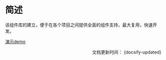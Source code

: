 # 简述

该组件库的建立，便于在各个项目之间提供全面的组件支持，最大复用，快速开发。

[演示demo](https://aaron52077.github.io/vue-iview-dev/)

<div align = right>文档更新时间： {docsify-updated}</div>
